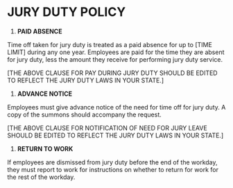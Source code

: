 # JURY DUTY POLICY

1.  **PAID ABSENCE**

Time off taken for jury duty is treated as a paid absence for up to
\[TIME LIMIT\] during any one year. Employees are paid for the time they
are absent for jury duty, less the amount they receive for performing
jury duty service.

\[THE ABOVE CLAUSE FOR PAY DURING JURY DUTY SHOULD BE EDITED TO REFLECT
THE JURY DUTY LAWS IN YOUR STATE.\]

1.  **ADVANCE NOTICE**

Employees must give advance notice of the need for time off for jury
duty. A copy of the summons should accompany the request.

\[THE ABOVE CLAUSE FOR NOTIFICATION OF NEED FOR JURY LEAVE SHOULD BE
EDITED TO REFLECT THE JURY DUTY LAWS IN YOUR STATE.\]

1.  **RETURN TO WORK**

If employees are dismissed from jury duty before the end of the workday,
they must report to work for instructions on whether to return for work
for the rest of the workday.
